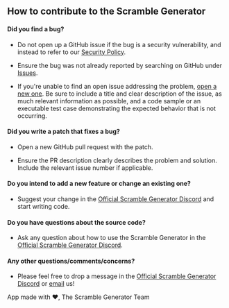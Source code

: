 ## How to contribute to the Scramble Generator

#### Did you find a bug?

- Do not open up a GitHub issue if the bug is a security vulnerability, and instead to refer to our [Security Policy](https://github.com/cquick00/scramble-generator/security/policy).

- Ensure the bug was not already reported by searching on GitHub under [Issues](https://github.com/cquick00/scramble-generator/issues).

- If you're unable to find an open issue addressing the problem, [open a new one](https://github.com/cquick00/scramble-generator/issues/new). Be sure to include a title and clear description of the issue, as much relevant information as possible, and a code sample or an executable test case demonstrating the expected behavior that is not occurring.

#### Did you write a patch that fixes a bug?

- Open a new GitHub pull request with the patch.

- Ensure the PR description clearly describes the problem and solution. Include the relevant issue number if applicable.

#### Do you intend to add a new feature or change an existing one?

- Suggest your change in the [Official Scramble Generator Discord](https://discord.gg/urfh2EMQNG) and start writing code.

#### Do you have questions about the source code?

- Ask any question about how to use the Scramble Generator in the [Official Scramble Generator Discord](https://discord.gg/urfh2EMQNG).

#### Any other questions/comments/concerns?

- Please feel free to drop a message in the [Official Scramble Generator Discord](https://discord.gg/urfh2EMQNG) or [email](mailto:scramblegenerator@proton.me) us!

App made with :heart:,
The Scramble Generator Team
